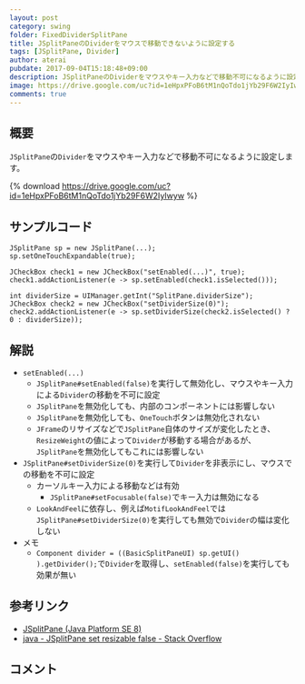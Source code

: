 ```yaml
---
layout: post
category: swing
folder: FixedDividerSplitPane
title: JSplitPaneのDividerをマウスで移動できないように設定する
tags: [JSplitPane, Divider]
author: aterai
pubdate: 2017-09-04T15:18:48+09:00
description: JSplitPaneのDividerをマウスやキー入力などで移動不可になるように設定します。
image: https://drive.google.com/uc?id=1eHpxPFoB6tM1nQoTdo1jYb29F6W2IyIwyw
comments: true
---
```

## 概要
`JSplitPane`の`Divider`をマウスやキー入力などで移動不可になるように設定します。

{% download https://drive.google.com/uc?id=1eHpxPFoB6tM1nQoTdo1jYb29F6W2IyIwyw %}

## サンプルコード
<pre class="prettyprint"><code>JSplitPane sp = new JSplitPane(...);
sp.setOneTouchExpandable(true);

JCheckBox check1 = new JCheckBox("setEnabled(...)", true);
check1.addActionListener(e -&gt; sp.setEnabled(check1.isSelected()));

int dividerSize = UIManager.getInt("SplitPane.dividerSize");
JCheckBox check2 = new JCheckBox("setDividerSize(0)");
check2.addActionListener(e -&gt; sp.setDividerSize(check2.isSelected() ? 0 : dividerSize));
</code></pre>

## 解説
- `setEnabled(...)`
    - `JSplitPane#setEnabled(false)`を実行して無効化し、マウスやキー入力による`Divider`の移動を不可に設定
    - `JSplitPane`を無効化しても、内部のコンポーネントには影響しない
    - `JSplitPane`を無効化しても、`OneTouch`ボタンは無効化されない
    - `JFrame`のリサイズなどで`JSplitPane`自体のサイズが変化したとき、`ResizeWeight`の値によって`Divider`が移動する場合があるが、`JSplitPane`を無効化してもこれには影響しない
- `JSplitPane#setDividerSize(0)`を実行して`Divider`を非表示にし、マウスでの移動を不可に設定
    - カーソルキー入力による移動などは有効
        - `JSplitPane#setFocusable(false)`でキー入力は無効になる
    - `LookAndFeel`に依存し、例えば`MotifLookAndFeel`では`JSplitPane#setDividerSize(0)`を実行しても無効で`Divider`の幅は変化しない
- メモ
    - `Component divider = ((BasicSplitPaneUI) sp.getUI() ).getDivider();`で`Divider`を取得し、`setEnabled(false)`を実行しても効果が無い

<!-- dummy comment line for breaking list -->

## 参考リンク
- [JSplitPane (Java Platform SE 8)](https://docs.oracle.com/javase/jp/8/docs/api/javax/swing/JSplitPane.html)
- [java - JSplitPane set resizable false - Stack Overflow](https://stackoverflow.com/questions/7065309/jsplitpane-set-resizable-false)

<!-- dummy comment line for breaking list -->

## コメント

